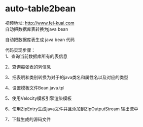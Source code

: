 # auto-table2bean
视频地址: http://www.fei-kuai.com <br>
自动把数据库表转换为java bean <br>

自动把数据库表生成 java bean 代码 <br>

代码实现步骤： <br>
  1、查询当前数据库所有的表信息<br>
  
  2、查询每张表的列信息<br>
  
  3、把表明和类别转换为对于的java类名和属性名以及对应的类型<br>
  
  4、设置模板文件Bean.java.tpl<br>
  
  5、使用Velocity模板引擎渲染模板<br>
  
  6、使用ZipEntry生成java文件并且添加到ZipOutputStream 输出流中<br>
  
  7、下载生成的源码文件<br>
